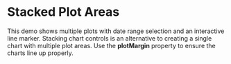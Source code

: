 Stacked Plot Areas
=============

This demo shows multiple plots with date range selection and an interactive line marker. Stacking chart controls is an alternative to creating a single chart with multiple plot areas. Use the **plotMargin** property to ensure the charts line up properly.